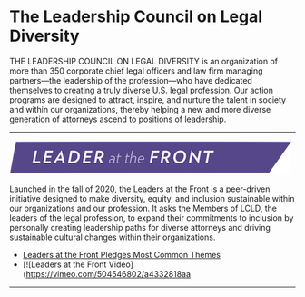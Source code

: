 

# The Leadership Council on Legal Diversity
THE LEADERSHIP COUNCIL ON LEGAL DIVERSITY is an organization of more than 350 corporate chief legal officers and law firm managing partners—the leadership of the profession—who have dedicated themselves to creating a truly diverse U.S. legal profession. Our action programs are designed to attract, inspire, and nurture the talent in society and within our organizations, thereby helping a new and more diverse generation of attorneys ascend to positions of leadership. 

---

![My Picture](/Pics/Leader_at_the_Front_Band_sRCu8Qp.png)

Launched in the fall of 2020, the Leaders at the Front is a peer-driven initiative designed to make diversity, equity, and inclusion sustainable within our organizations and our profession. It asks the Members of LCLD, the leaders of the legal profession, to expand their commitments to inclusion by personally creating leadership paths for diverse attorneys and driving sustainable cultural changes within their organizations.

- [Leaders at the Front Pledges Most Common Themes](/Projects/index.md)
- [![Leaders at the Front Video](https://vimeo.com/504546802/a4332818aa

---


